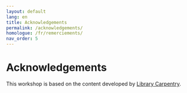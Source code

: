 ```yaml
---
layout: default
lang: en
title: Acknowledgements
permalink: /acknowledgements/
homologue: /fr/remerciements/
nav_order: 5
---
```


# Acknowledgements

This workshop is based on the content developed by [Library Carpentry](https://librarycarpentry.org/lc-git/).
